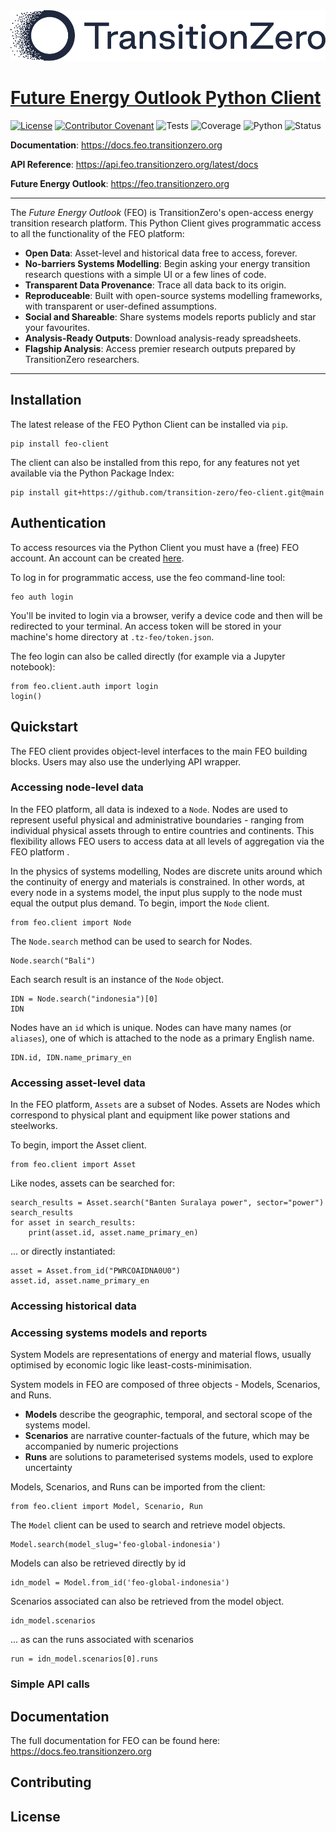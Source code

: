 <picture>
  <source media="(prefers-color-scheme: dark)" srcset="https://github.com/transition-zero/.github/raw/main/profile/img/logo-dark.png">
  <img alt="TransitionZero Logo" width="1000px" src="https://github.com/transition-zero/.github/raw/main/profile/img/logo-light.png">
  <a href="https://www.transitionzero.org/">
</picture>


# Future Energy Outlook Python Client

<!-- badges-begin -->

[![License][license badge]][license]
[![Contributor Covenant][contributor covenant badge]][code of conduct]
![Tests][tests badge]
![Coverage][coverage badge]
![Python][python badge]
![Status][status badge]

[license badge]: https://img.shields.io/badge/License-Apache_2.0-blue.svg
[license]: https://opensource.org/licenses/Apache-2.0

[contributor covenant badge]: https://img.shields.io/badge/Contributor%20Covenant-2.1-4baaaa.svg
[code of conduct]: https://github.com/transition-zero/feo-client/blob/main/CODE-OF-CONDUCT.md

[tests badge]: https://img.shields.io/endpoint?url=https://gist.githubusercontent.com/Lkruitwagen/feffb38d46c750cad5402dca5dd54bf9/raw/tests_passing.json

[coverage badge]: https://img.shields.io/endpoint?url=https://gist.githubusercontent.com/Lkruitwagen/d2b6ec23e3c6e8309236216689d91782/raw/coverage_badge.json

[python badge]: https://img.shields.io/endpoint?url=https://gist.githubusercontent.com/Lkruitwagen/bd1e357c1bce5fc2c0808bcdb569157c/raw/python_version_badge.json

[status badge]: https://img.shields.io/badge/under%20construction-ffae00

<!-- badges-end -->

**Documentation**: <a href="https://docs.feo.transitionzero.org" target="_blank">https://docs.feo.transitionzero.org</a>

**API Reference**: <a href="https://api.feo.transitionzero.org/latest/docs" target="_blank">https://api.feo.transitionzero.org/latest/docs</a>

**Future Energy Outlook**: <a href="https://feo.transitionzero.org" target="_blank">https://feo.transitionzero.org</a>

---

The _Future Energy Outlook_ (FEO) is TransitionZero's open-access energy transition research platform.
This Python Client gives programmatic access to all the functionality of the FEO platform:

* **Open Data**: Asset-level and historical data free to access, forever.
* **No-barriers Systems Modelling**: Begin asking your energy transition research questions with a simple UI or a few lines of code.
* **Transparent Data Provenance**: Trace all data back to its origin.
* **Reproduceable**: Built with open-source systems modelling frameworks, with transparent or user-defined assumptions.
* **Social and Shareable**: Share systems models reports publicly and star your favourites.
* **Analysis-Ready Outputs**: Download analysis-ready spreadsheets.
* **Flagship Analysis**: Access premier research outputs prepared by TransitionZero researchers.


---

## Installation

The latest release of the FEO Python Client can be installed via `pip`.

    pip install feo-client

The client can also be installed from this repo, for any features not yet available via the Python Package Index:

    pip install git+https://github.com/transition-zero/feo-client.git@main

## Authentication

To access resources via the Python Client you must have a (free) FEO account. An account can be created [here](https://feo.transitionzero.org).

To log in for programmatic access, use the feo command-line tool:

    feo auth login

You'll be invited to login via a browser, verify a device code and then will be redirected to your terminal.
An access token will be stored in your machine's home directory at `.tz-feo/token.json`.

The feo login can also be called directly (for example via a Jupyter notebook):

    from feo.client.auth import login
    login()

## Quickstart

The FEO client provides object-level interfaces to the main FEO building blocks. Users may also use the underlying API wrapper.

### Accessing node-level data

In the FEO platform, all data is indexed to a `Node`. Nodes are used to represent useful physical and administrative boundaries - ranging from individual physical assets through to entire countries and continents. This flexibility allows FEO users to access data at all levels of aggregation via the FEO platform .

In the physics of systems modelling, Nodes are discrete units around which the continuity of energy and materials is constrained. In other words, at every node in a systems model, the input plus supply to the node must equal the output plus demand.
To begin, import the `Node` client.
```
from feo.client import Node
```

The `Node.search` method can be used to search for Nodes. 
```
Node.search("Bali")
```

Each search result is an instance of the `Node` object.
```
IDN = Node.search("indonesia")[0]
IDN
```

Nodes have an `id` which is unique. Nodes can have many names (or `aliases`), one of which is attached to the node as a primary English name.
```
IDN.id, IDN.name_primary_en
```

### Accessing asset-level data

In the FEO platform, `Assets` are a subset of Nodes. Assets are Nodes which correspond to physical plant and equipment like power stations and steelworks. 

To begin, import the Asset client.
```
from feo.client import Asset
```

Like nodes, assets can be searched for: 
```
search_results = Asset.search("Banten Suralaya power", sector="power")
search_results
for asset in search_results:
    print(asset.id, asset.name_primary_en)
```

... or directly instantiated:
```
asset = Asset.from_id("PWRCOAIDNA0U0")
asset.id, asset.name_primary_en
```

### Accessing historical data

### Accessing systems models and reports

System Models are representations of energy and material flows, usually optimised by economic logic like least-costs-minimisation.

System models in FEO are composed of three objects - Models, Scenarios, and Runs.

- **Models** describe the geographic, temporal, and sectoral scope of the systems model.
- **Scenarios** are narrative counter-factuals of the future, which may be accompanied by numeric projections
- **Runs** are solutions to parameterised systems models, used to explore uncertainty

Models, Scenarios, and Runs can be imported from the client:
```
from feo.client import Model, Scenario, Run
```

The `Model` client can be used to search and retrieve model objects.
```
Model.search(model_slug='feo-global-indonesia')
```

Models can also be retrieved directly by id
```
idn_model = Model.from_id('feo-global-indonesia')
```

Scenarios associated can also be retrieved from the model object.
```
idn_model.scenarios
```

... as can the runs associated with scenarios
```
run = idn_model.scenarios[0].runs
```

### Simple API calls



## Documentation

The full documentation for FEO can be found here: <a href="https://docs.feo.transitionzero.org" target="_blank">https://docs.feo.transitionzero.org</a>

## Contributing

## License
